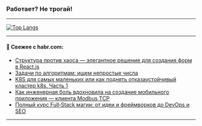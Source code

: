 ### Работает? Не трогай!

---
<!--
#### 🛠️ Technical stack:

![Java](https://img.shields.io/badge/Java-informational?logo=Oracle&style=flat&logoColor=white&color=FF4500)
![Kotlin](https://img.shields.io/badge/Kotlin-informational?logo=Kotlin&style=flat&logoColor=white&color=774D97)
![TS](https://img.shields.io/badge/TypeScript-informational?logo=typeScript&style=flat&logoColor=black&color=017acc)
![Python](https://img.shields.io/badge/Python-informational?logo=Python&style=flat&logoColor=black&color=ffdd54) <br>
![Spring](https://img.shields.io/badge/Spring-informational?logo=Spring&style=flat&logoColor=white&color=6DB33F) 
![SpringBoot](https://img.shields.io/badge/SpringBoot-informational?logo=SpringBoot&style=flat&logoColor=white&color=6DB33F)
![Nest](https://img.shields.io/badge/NestJS-informational?logo=NestJS&style=flat&logoColor=white&color=E0234E) 
![NodeJS](https://img.shields.io/badge/NodeJS-informational?logo=node.js&style=flat&logoColor=white&color=70A760)<br>
![PostgreSQL](https://img.shields.io/badge/PostgreSQL-informational?logo=PostgreSQL&style=flat&logoColor=white&color=DAA520)
![MongoDB](https://img.shields.io/badge/MongoDB-informational?logo=MongoDB&style=flat&logoColor=white&color=870000)
![Apache](https://img.shields.io/badge/Apache-informational?logo=apache&style=flat&logoColor=white&color=f74e28)

___ 
-->

<!--- #### 🛠️ : --->

[![Top Langs](https://github-readme-stats-82jvfl3w3-advtsettinggmailcoms-projects.vercel.app/api/top-langs/?username=zloylis&langs_count=10&hide_title=true&title_color=e6edf3&size_weight=0.5&count_weight=0.5&layout=compact&hide_progress=true&hide_border=true&theme=dracula&hide=css,makefile,cmake)](https://github.com/zloylis)

<!---


####  :octocat:&nbsp;&nbsp; Статистика:

![GitHub stats](https://github-readme-stats-u2qms2cxw-advtsettinggmailcoms-projects.vercel.app/api?username=zloylis&show_icons=true&hide_border=true&theme=dracula&title_color=e6edf3&include_all_commits=true&count_private=true&hide_rank=false&hide_title=true&rank_icon=github)
-->
---

#### 💬 Свежее с habr.com:

<!-- BLOG-POST-LIST:START -->
- [Структура против хаоса — элегантное решение для создания форм в React.js](https://habr.com/ru/articles/953004/?utm_source=habrahabr&utm_medium=rss&utm_campaign=953004)
- [Задачи по алгоритмам: ищем непростые числа](https://habr.com/ru/articles/952986/?utm_source=habrahabr&utm_medium=rss&utm_campaign=952986)
- [K8S для самых маленьких или как поднять отказаустойчивый кластер k8s. Часть 1](https://habr.com/ru/articles/952982/?utm_source=habrahabr&utm_medium=rss&utm_campaign=952982)
- [Как инженерная боль вдохновила на создание мобильного приложения — клиента Modbus TCP](https://habr.com/ru/articles/952972/?utm_source=habrahabr&utm_medium=rss&utm_campaign=952972)
- [Полный курс Full‑Stack магии: от идеи и фреймворков до DevOps и SEO](https://habr.com/ru/articles/952934/?utm_source=habrahabr&utm_medium=rss&utm_campaign=952934)
<!-- BLOG-POST-LIST:END -->

---
